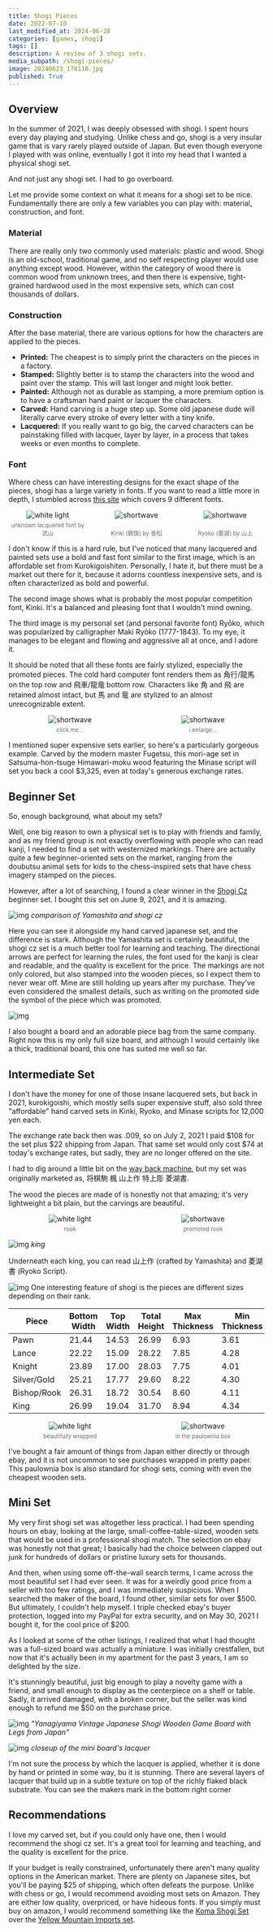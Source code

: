 ```yaml
---
title: Shogi Pieces
date: 2022-07-10
last_modified_at: 2024-06-28
categories: [games, shogi]
tags: []
description: A review of 3 shogi sets.
media_subpath: /shogi-pieces/
image: 20240623_170110.jpg
published: True
---
```


<style>
    .grid-2x2 {
        display: grid;
        grid-template-columns: 1fr 1fr;
        grid-template-rows: auto auto;
        column-gap: 20px; /* Keep horizontal gap */
        justify-items: center;
    }
    .grid-3x2 {
        display: grid;
        grid-template-columns: 1fr 1fr 1fr;
        grid-template-rows: auto auto;
        column-gap: 20px; /* Keep horizontal gap */
        justify-items: center;
    }
    .grid-container {
        justify-items: center;
    }
    .grid-container > div {
        display: flex;
        flex-direction: column;
        align-items: center;
        height: 100%; /* Ensure the div takes full height of the grid cell */
        justify-content: flex-end; /* Align items to the bottom */
    }
    .grid-container img {
        width: auto;
        max-width: 100%;
        height: auto;
        object-fit: cover;
        display: block;
        margin-bottom: 5px; /* Small margin to separate the image and caption */
    }
    .grid-container .caption em {
        display: block;
        text-align: center;
        font-style: normal;
        font-size: 80%;
        padding: 0;
        color: #6d6c6c;
    }
</style>

<!-- https://docs.google.com/presentation/d/1DyVI2AhRVRZL-5HEwd_T4rhr4eVUxzqTZ3qwWRviaFE/edit#slide=id.gdf86dbbcba_5_20 -->

## Overview
In the summer of 2021, I was deeply obsessed with shogi. I spent hours every day playing and studying. Unlike chess and go, shogi is a very insular game that is vary rarely played outside of Japan. But even though everyone I played with was online, eventually I got it into my head that I wanted a physical shogi set.

And not just any shogi set. I had to go overboard.

Let me provide some context on what it means for a shogi set to be nice. Fundamentally there are only a few variables you can play with: material, construction, and font.

### Material
There are really only two commonly used materials: plastic and wood. Shogi is an old-school, traditional game, and no self respecting player would use anything except wood. However, within the category of wood there is common wood from unknown trees, and then there is expensive, tight-grained hardwood used in the most expensive sets, which can cost thousands of dollars.

### Construction
After the base material, there are various options for how the characters are applied to the pieces.
- **Printed:** The cheapest is to simply print the characters on the pieces in a factory. 
- **Stamped:** Slightly better is to stamp the characters into the wood and paint over the stamp. This will last longer and might look better.
- **Painted:** Although not as durable as stamping, a more premium option is to have a craftsman hand paint or lacquer the characters.
- **Carved:** Hand carving is a huge step up. Some old japanese dude will literally carve every stroke of every letter with a tiny knife.
- **Lacquered:** If you really want to go big, the carved characters can be painstaking filled with lacquer, layer by layer, in a process that takes weeks or even months to complete.

### Font
Where chess can have interesting designs for the exact shape of the pieces, shogi has a large variety in fonts. If you want to read a little more in depth, I stumbled across [this site](https://en.i-tsu-tsu.co.jp/blog/shogi/948) which covers 9 different fonts.

<div class="grid-container grid-3x2">
    <div>
        <img src="kaede-b1-3_800x533.jpeg" alt="white light">
    </div>
    <div>
        <img src="koma-tjb-koumatsu-kinki-02_800x533.jpeg" alt="shortwave">
    </div>
    <div>
        <img src="20240624_202745.jpeg" alt="shortwave">
    </div>
    <div class="caption">
        <em>unknown lacquered font by 武山</em>
    </div>
    <div class="caption">
        <em>Kinki (錦旗) by 香松</em>
    </div>
    <div class="caption">
        <em>Ryoko (菱湖) by 山上</em>
    </div>
</div>

I don't know if this is a hard rule, but I've noticed that many lacquered and painted sets use a bold and fast font similar to the first image, which is an affordable set from Kurokigoishiten. Personally, I hate it, but there must be a market out there for it, because it adorns countless inexpensive sets, and is often characterized as bold and powerful.

The second image shows what is probably the most popular competition font, Kinki. It's a balanced and pleasing font that I wouldn't mind owning. 

The third image is my personal set (and personal favorite font) Ryōko, which was popularized by calligrapher Maki Ryōko (1777-1843). To my eye, it manages to be elegant and flowing and aggressive all at once, and I adore it.

It should be noted that all these fonts are fairly stylized, especially the promoted pieces. The cold hard computer font renders them as 角行/龍馬 on the top row and 飛車/龍竜 bottom row. Characters like 角 and 飛 are retained almost intact, but 馬 and 竜 are stylized to an almost unrecognizable extent.

<div class="grid-container grid-2x2">
    <div>
        <img src="fugetsusaku-himawarimoku-moriage-minasesyo-01_1500x1200.webp" alt="shortwave">
    </div>
    <div>
        <img src="fugetsusaku-himawarimoku-moriage-minasesyo-03_1500x1200.jpg" alt="shortwave">
    </div>
    <div class="caption">
        <em>click me...</em>
    </div>
    <div class="caption">
        <em>i enlarge...</em>
    </div>
</div>


I mentioned super expensive sets earlier, so here's a particularly gorgeous example. Carved by the modern master Fugetsu, this mori-age set in Satsuma-hon-tsuge Himawari-moku wood featuring the Minase script will set you back a cool $3,325, even at today's generous exchange rates.


## Beginner Set
So, enough background, what about my sets?

Well, one big reason to own a physical set is to play with friends and family, and as my friend group is not exactly overflowing with people who can read kanji, I needed to find a set with westernized markings. There are actually quite a few beginner-oriented sets on the market, ranging from the doubutsu animal sets for kids to the chess-inspired sets that have chess imagery stamped on the pieces. 

However, after a lot of searching, I found a clear winner in the [Shogi Cz](https://shogi.cz/en/shop/white-box-japanese-chess-game-pieces-kanji-arrows/) beginner set. I bought this set on June 9, 2021, and it is amazing. 

![img](20240623_165851.jpg)
_comparison of Yamashita and shogi cz_

Here you can see it alongside my hand carved japanese set, and the difference is stark. Although the Yamashita set is certainly beautiful, the shogi cz set is a much better tool for learning and teaching. The directional arrows are perfect for learning the rules, the font used for the kanji is clear and readable, and the quality is excellent for the price. The markings are not only colored, but also stamped into the wooden pieces, so I expect them to never wear off. Mine are still holding up years after my purchase. They've even considered the smallest details, such as writing on the promoted side the symbol of the piece which was promoted.

![img](71hewklpFKL._SL1600_.jpg)

I also bought a board and an adorable piece bag from the same company. Right now this is my only full size board, and although I would certainly like a thick, traditional board, this one has suited me well so far.

## Intermediate Set
I don't have the money for one of those insane lacquered sets, but back in 2021, kurokigoishi, which mostly sells super expensive stuff, also sold three "affordable" hand carved sets in Kinki, Ryoko, and Minase scripts for 12,000 yen each. 

The exchange rate back then was .009, so on July 2, 2021 I paid $108 for the set plus $22 shipping from Japan. That same set would only cost $74 at today's exchange rates, but sadly, they are no longer offered on the site. 

I had to dig around a little bit on the [way back machine](https://web.archive.org/web/20220628040329/http://shop.kurokigoishi.co.jp/en/item/1817), but my set was originally marketed as, 将棋駒 楓 山上作 特上彫 菱湖書. 

The wood the pieces are made of is honestly not that amazing; it's very lightweight a bit plain, but the carvings are beautiful.


<div class="grid-container grid-2x2">
    <div>
        <img src="20240623_170129.jpg" alt="white light">
    </div>
    <div>
        <img src="20240623_170137.jpg" alt="shortwave">
    </div>
    <div class="caption">
        <em>rook</em>
    </div>
    <div class="caption">
        <em>promoted rook</em>
    </div>
</div>

![img](20240623_170120.jpg)
_king_

Underneath each king, you can read 山上作 (crafted by Yamashita) and 菱湖書 (Ryoko Script).

![img](20210707_193205.jpg)
One interesting feature of shogi is the pieces are different sizes depending on their rank. 

| Piece          | Bottom Width | Top Width | Total Height | Max Thickness | Min Thickness | Total Pieces |
|----------------|--------------|-----------|--------------|---------------|---------------|--------------|
| Pawn           | 21.44        | 14.53     | 26.99        | 6.93          | 3.61          | 18           |
| Lance          | 22.22        | 15.09     | 28.22        | 7.85          | 4.28          | 4            |
| Knight         | 23.89        | 17.00     | 28.03        | 7.75          | 4.01          | 4            |
| Silver/Gold    | 25.21        | 17.77     | 29.60        | 8.22          | 4.30          | 8            |
| Bishop/Rook    | 26.31        | 18.72     | 30.54        | 8.60          | 4.11          | 4            |
| King           | 26.99        | 19.04     | 31.70        | 8.94          | 4.34          | 2            |


<div class="grid-container grid-2x2">
    <div>
        <img src="20210707_190630.jpg" alt="white light">
    </div>
    <div>
        <img src="20210707_190840.jpg" alt="shortwave">
    </div>
    <div class="caption">
        <em>beautifully wrapped</em>
    </div>
    <div class="caption">
        <em>in the paulownia box</em>
    </div>
</div>

I've bought a fair amount of things from Japan either directly or through ebay, and it is not uncommon to see purchases wrapped in pretty paper. This paulownia box is also standard for shogi sets, coming with even the cheapest wooden sets.

## Mini Set
My very first shogi set was altogether less practical. I had been spending hours on ebay, looking at the large, small-coffee-table-sized, wooden sets that would be used in a professional shogi match. The selection on ebay was honestly not that great; I basically had the choice between clapped out junk for hundreds of dollars or pristine luxury sets for thousands.

And then, when using some off-the-wall search terms, I came across the most beautiful set I had ever seen. It was for a weirdly good price from a seller with too few ratings, and I was immediately suspicious. When I searched the maker of the board, I found other, similar sets for over $500. But ultimately, I couldn't help myself. I triple checked ebay's buyer protection, logged into my PayPal for extra security, and on May 30, 2021 I bought it, for the cool price of $200.

As I looked at some of the other listings, I realized that what I had thought was a full-sized board was actually a miniature. I was initially crestfallen, but now that it's actually been in my apartment for the past 3 years, I am so delighted by the size. 

It's stunningly beautiful, just big enough to play a novelty game with a friend, and small enough to display as the centerpiece on a shelf or table. Sadly, it arrived damaged, with a broken corner, but the seller was kind enough to refund me $50 on the purchase price.

![img](4a3c9573-bfae-46bb-86e5-89e93591954a.png)
_"Yanagiyama Vintage Japanese Shogi Wooden Game Board with Legs from Japan"_

![img](20240624_192215.jpg)
_closeup of the mini board's lacquer_

I'm not sure the process by which the lacquer is applied, whether it is done by hand or printed in some way, bu it is stunning. There are several layers of lacquer that build up in a subtle texture on top of the richly flaked black substrate. You can see the makers mark in the bottom right corner

## Recommendations
I love my carved set, but if you could only have one, then I would recommend the shogi cz set. It's a great tool for learning and teaching, and the quality is excellent for the price.

If your budget is really constrained, unfortunately there aren't many quality options in the American market. There are plenty on Japanese sites, but you'll be paying $25 of shipping, which often defeats the purpose. Unlike with chess or go, I would recommend avoiding most sets on Amazon. They are either low quality, overpriced, or have hideous fonts. If you simply must buy on amazon, I would recommend something like the [Koma Shogi Set](https://www.amazon.com/Shogi-Japanese-Chess-Wooden-Pieces/dp/B07BB59942) over the [Yellow Mountain Imports set](https://www.amazon.com/Japanese-Wooden-Drawers-Traditional-Pieces/dp/B003UKEMSS).
